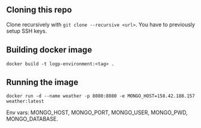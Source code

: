 ## Cloning this repo

Clone recursively with `git clone --recursive <url>`. You have to previously setup SSH keys.

## Building docker image

`docker build -t logp-environment:<tag> .`

## Running the image

`docker run -d --name weather -p 8080:8080 -e MONGO_HOST=158.42.188.157 weather:latest`

Env vars: MONGO_HOST, MONGO_PORT, MONGO_USER, MONGO_PWD, MONGO_DATABASE.